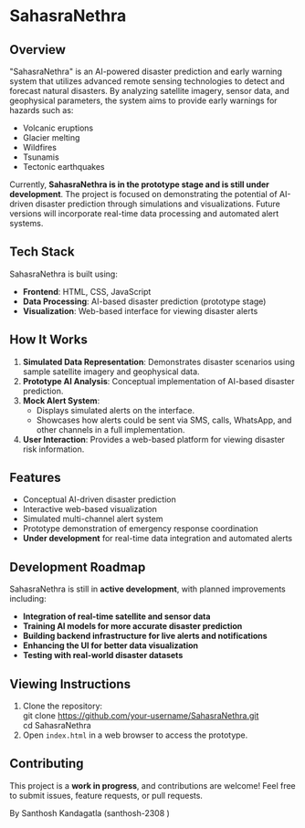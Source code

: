 # SahasraNethra

## Overview  
"SahasraNethra" is an AI-powered disaster prediction and early warning system that utilizes advanced remote sensing technologies to detect and forecast natural disasters. By analyzing satellite imagery, sensor data, and geophysical parameters, the system aims to provide early warnings for hazards such as:  

- Volcanic eruptions  
- Glacier melting  
- Wildfires  
- Tsunamis  
- Tectonic earthquakes  

Currently, **SahasraNethra is in the prototype stage and is still under development**. The project is focused on demonstrating the potential of AI-driven disaster prediction through simulations and visualizations. Future versions will incorporate real-time data processing and automated alert systems.  

## Tech Stack  
SahasraNethra is built using:  
- **Frontend**: HTML, CSS, JavaScript  
- **Data Processing**: AI-based disaster prediction (prototype stage)  
- **Visualization**: Web-based interface for viewing disaster alerts  

## How It Works  
1. **Simulated Data Representation**: Demonstrates disaster scenarios using sample satellite imagery and geophysical data.  
2. **Prototype AI Analysis**: Conceptual implementation of AI-based disaster prediction.  
3. **Mock Alert System**:  
   - Displays simulated alerts on the interface.  
   - Showcases how alerts could be sent via SMS, calls, WhatsApp, and other channels in a full implementation.  
4. **User Interaction**: Provides a web-based platform for viewing disaster risk information.  

## Features  
- Conceptual AI-driven disaster prediction  
- Interactive web-based visualization  
- Simulated multi-channel alert system  
- Prototype demonstration of emergency response coordination  
- **Under development** for real-time data integration and automated alerts  

## Development Roadmap  
SahasraNethra is still in **active development**, with planned improvements including:  
- **Integration of real-time satellite and sensor data**  
- **Training AI models for more accurate disaster prediction**  
- **Building backend infrastructure for live alerts and notifications**  
- **Enhancing the UI for better data visualization**  
- **Testing with real-world disaster datasets**  

## Viewing Instructions  
1. Clone the repository:  
   git clone https://github.com/your-username/SahasraNethra.git  
   cd SahasraNethra  
2. Open `index.html` in a web browser to access the prototype.  

## Contributing  
This project is a **work in progress**, and contributions are welcome! Feel free to submit issues, feature requests, or pull requests.  

By
Santhosh Kandagatla (santhosh-2308 )

